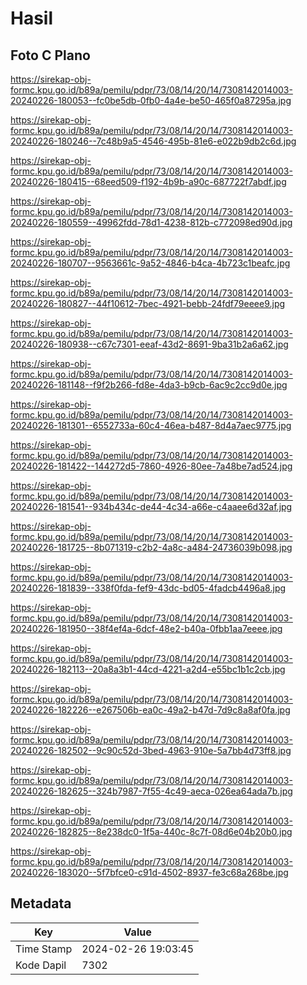 # Hasil

## Foto C Plano

https://sirekap-obj-formc.kpu.go.id/b89a/pemilu/pdpr/73/08/14/20/14/7308142014003-20240226-180053--fc0be5db-0fb0-4a4e-be50-465f0a87295a.jpg

https://sirekap-obj-formc.kpu.go.id/b89a/pemilu/pdpr/73/08/14/20/14/7308142014003-20240226-180246--7c48b9a5-4546-495b-81e6-e022b9db2c6d.jpg

https://sirekap-obj-formc.kpu.go.id/b89a/pemilu/pdpr/73/08/14/20/14/7308142014003-20240226-180415--68eed509-f192-4b9b-a90c-687722f7abdf.jpg

https://sirekap-obj-formc.kpu.go.id/b89a/pemilu/pdpr/73/08/14/20/14/7308142014003-20240226-180559--49962fdd-78d1-4238-812b-c772098ed90d.jpg

https://sirekap-obj-formc.kpu.go.id/b89a/pemilu/pdpr/73/08/14/20/14/7308142014003-20240226-180707--9563661c-9a52-4846-b4ca-4b723c1beafc.jpg

https://sirekap-obj-formc.kpu.go.id/b89a/pemilu/pdpr/73/08/14/20/14/7308142014003-20240226-180827--44f10612-7bec-4921-bebb-24fdf79eeee9.jpg

https://sirekap-obj-formc.kpu.go.id/b89a/pemilu/pdpr/73/08/14/20/14/7308142014003-20240226-180938--c67c7301-eeaf-43d2-8691-9ba31b2a6a62.jpg

https://sirekap-obj-formc.kpu.go.id/b89a/pemilu/pdpr/73/08/14/20/14/7308142014003-20240226-181148--f9f2b266-fd8e-4da3-b9cb-6ac9c2cc9d0e.jpg

https://sirekap-obj-formc.kpu.go.id/b89a/pemilu/pdpr/73/08/14/20/14/7308142014003-20240226-181301--6552733a-60c4-46ea-b487-8d4a7aec9775.jpg

https://sirekap-obj-formc.kpu.go.id/b89a/pemilu/pdpr/73/08/14/20/14/7308142014003-20240226-181422--144272d5-7860-4926-80ee-7a48be7ad524.jpg

https://sirekap-obj-formc.kpu.go.id/b89a/pemilu/pdpr/73/08/14/20/14/7308142014003-20240226-181541--934b434c-de44-4c34-a66e-c4aaee6d32af.jpg

https://sirekap-obj-formc.kpu.go.id/b89a/pemilu/pdpr/73/08/14/20/14/7308142014003-20240226-181725--8b071319-c2b2-4a8c-a484-24736039b098.jpg

https://sirekap-obj-formc.kpu.go.id/b89a/pemilu/pdpr/73/08/14/20/14/7308142014003-20240226-181839--338f0fda-fef9-43dc-bd05-4fadcb4496a8.jpg

https://sirekap-obj-formc.kpu.go.id/b89a/pemilu/pdpr/73/08/14/20/14/7308142014003-20240226-181950--38f4ef4a-6dcf-48e2-b40a-0fbb1aa7eeee.jpg

https://sirekap-obj-formc.kpu.go.id/b89a/pemilu/pdpr/73/08/14/20/14/7308142014003-20240226-182113--20a8a3b1-44cd-4221-a2d4-e55bc1b1c2cb.jpg

https://sirekap-obj-formc.kpu.go.id/b89a/pemilu/pdpr/73/08/14/20/14/7308142014003-20240226-182226--e267506b-ea0c-49a2-b47d-7d9c8a8af0fa.jpg

https://sirekap-obj-formc.kpu.go.id/b89a/pemilu/pdpr/73/08/14/20/14/7308142014003-20240226-182502--9c90c52d-3bed-4963-910e-5a7bb4d73ff8.jpg

https://sirekap-obj-formc.kpu.go.id/b89a/pemilu/pdpr/73/08/14/20/14/7308142014003-20240226-182625--324b7987-7f55-4c49-aeca-026ea64ada7b.jpg

https://sirekap-obj-formc.kpu.go.id/b89a/pemilu/pdpr/73/08/14/20/14/7308142014003-20240226-182825--8e238dc0-1f5a-440c-8c7f-08d6e04b20b0.jpg

https://sirekap-obj-formc.kpu.go.id/b89a/pemilu/pdpr/73/08/14/20/14/7308142014003-20240226-183020--5f7bfce0-c91d-4502-8937-fe3c68a268be.jpg


## Metadata

| Key        | Value               |
| ---------- | ------------------- |
| Time Stamp | 2024-02-26 19:03:45 |
| Kode Dapil | 7302                |



